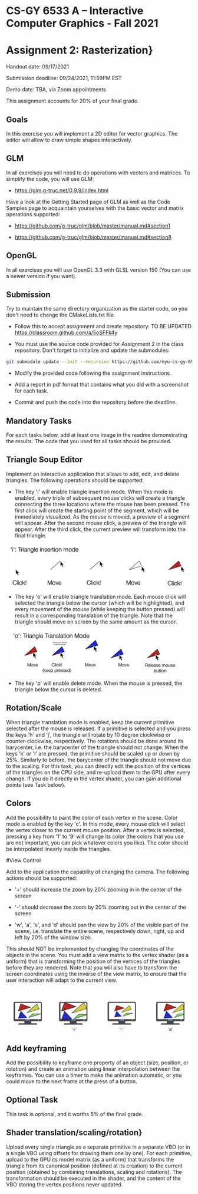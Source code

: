 # CS-GY 6533 A – Interactive Computer Graphics - Fall 2021

# Assignment 2: Rasterization}

Handout date: 09/17/2021

Submission deadline: 09/24/2021, 11:59PM EST

Demo date: TBA, via Zoom appointments

This assignment accounts for 20% of your final grade. 

## Goals

In this exercise you will implement a 2D editor for vector graphics. The editor will allow to draw simple shapes interactively.

## GLM

In all exercises you will need to do operations with vectors and matrices. To simplify the code, you will use GLM:

* https://glm.g-truc.net/0.9.9/index.html


Have a look at the Getting Started page of GLM as well as the Code Samples page to acquaintain yourselves with the basic vector and matrix operations supported:

* https://github.com/g-truc/glm/blob/master/manual.md#section1

* https://github.com/g-truc/glm/blob/master/manual.md#section8

## OpenGL

In all exercises you will use OpenGL 3.3 with GLSL version 150 (You can use a newer version if you want).

## Submission

Try to maintain the same directory organization as the starter code, so you don't need to change the CMakeLists.txt file.

* Follow this to accept assignment and create repository: TO BE UPDATED https://classroom.github.com/a/5oSFFk4y 

* You must use the source code provided for Assignment 2 in the class repository. Don't forget to initialize and update the submodules: 

```bash
git submodule update --init --recursive https://github.com/nyu-cs-gy-6533-fall-2020/base 
```

* Modify the provided code following the assignment instructions.

* Add a report in pdf format that contains what you did with a screenshot for each task.

* Commit and push the code into the repository before the deadline.
 

## Mandatory Tasks

For each tasks below, add at least one image in the readme demonstrating the results. The code that you used for all tasks should be provided.

## Triangle Soup Editor

Implement an interactive application that allows to add, edit, and delete triangles. The following operations should be supported:

* The key 'i' will enable triangle insertion mode. When this mode is enabled, every triple of subsequent mouse clicks will create a triangle connecting the three locations where the mouse has been pressed. The first click will create the starting point of the segment, which will be immediately visualized. As the mouse is moved, a preview of a segment will appear. After the second mouse click, a preview of the triangle will appear. After the third click, the current preview will transform into the final triangle. 

![i](i.png)

* The key 'o' will enable triangle translation mode. Each mouse click will selected the triangle below the cursor (which will be highlighted), and every movement of the mouse (while keeping the button pressed) will result in a corresponding translation of the triangle. Note that the triangle should move on screen by the same amount as the cursor.

![o](o.png)

* The key 'p' will enable delete mode. When the mouse is pressed, the triangle below the cursor is deleted.

## Rotation/Scale

When triangle translation mode is enabled, keep the current primitive selected after the mouse is released. If a primitive is selected and you press the keys 'h' and 'j', the triangle will rotate by 10 degree clockwise or counter-clockwise, respectively. The rotations should be done around its barycenter, i.e. the barycenter of the triangle should not change. When the keys 'k' or 'l' are pressed, the primitive should be scaled up or down by 25%. Similarly to before, the barycenter of the triangle should not move due to the scaling. For this task, you can directly edit the position of the vertices of the triangles on the CPU side, and re-upload them to the GPU after every change. If you do it directly in the vertex shader, you can gain additional points (see Task below).

## Colors

Add the possibility to paint the color of each vertex in the scene. Color mode is enabled by the key 'c'. In this mode, every mouse click will select the vertex closer to the current mouse position. After a vertex is selected, pressing a key from '1' to '9' will change its color (the colors that you use are not important, you can pick whatever colors you like). The color should be interpolated linearly inside the triangles.

#View Control

Add to the application the capability of changing the camera. The following actions should be supported:

* '+' should increase the zoom by 20% zooming in in the center of the screen

* '-' should decrease the zoom by 20% zooming out in the center of the screen

* 'w', 'a', 's', and 'd' should pan the view by 20% of the visible part of the scene, i.e. translate the entire scene, respectively down, right, up and left by 20% of the window size.


This should NOT be implemented by changing the coordinates of the objects in the scene. You must add a view matrix to the vertex shader (as a uniform) that is transforming the position of the vertices of the triangles before they are rendered. Note that you will also have to transform the screen coordinates using the inverse of the view matrix, to ensure that the user interaction will adapt to the current view.

![view](view.png)

## Add keyframing

Add the possibility to keyframe one property of an object (size,  position, or rotation) and create an animation using linear interpolation between the keyframes. You can use a timer to make the animation automatic, or you could move to the next frame at the press of a button.

## Optional Task

This task is optional, and it worths 5% of the final grade.

## Shader translation/scaling/rotation}

Upload every single triangle as a separate primitive in a separate VBO (or in a single VBO using offsets for drawing them one by one). For each primitive, upload to the GPU its model matrix (as a uniform) that transforms the triangle from its canonical position (defined at its creation) to the current position (obtained by combining translations, scaling and rotations). The transformation should be executed in the shader, and the content of the VBO storing the vertex positions never updated.

